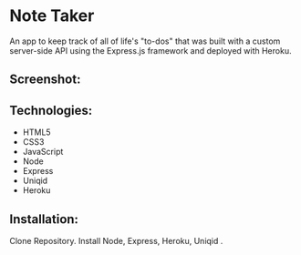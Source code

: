 # Note Taker 
An app to keep track of all of life's "to-dos" that was built with a custom server-side API using the Express.js framework and deployed with Heroku.

## Screenshot:


## Technologies:
- HTML5
- CSS3
- JavaScript
- Node
- Express
- Uniqid
- Heroku

## Installation:
Clone Repository.
Install Node, Express, Heroku, Uniqid .
